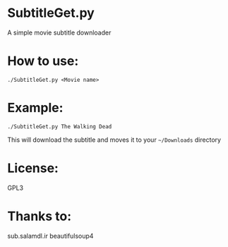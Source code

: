 # SubtitleGet.py

A simple movie subtitle downloader



# How to use:

`./SubtitleGet.py <Movie name>`

# Example:

`./SubtitleGet.py The Walking Dead` 

This will download the subtitle and moves it to your `~/Downloads` directory 

# License:

GPL3

# Thanks to:

sub.salamdl.ir
beautifulsoup4

 
